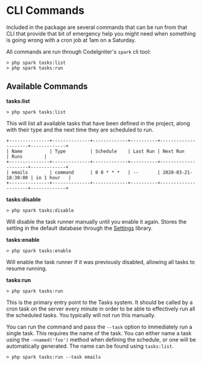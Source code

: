 # CLI Commands

Included in the package are several commands that can be run from that CLI that provide that bit of emergency
help you might need when something is going wrong with a cron job at 1am on a Saturday. 

All commands are run through CodeIgniter's `spark` cli tool: 

    > php spark tasks:list
    > php spark tasks:run

## Available Commands

**tasks:list**

    > php spark tasks:list

This will list all available tasks that have been defined in the project, along with their type and
the next time they are scheduled to run.

    +---------------+--------------+-------------+----------+---------------------+-------------+
    | Name          | Type         | Schedule    | Last Run | Next Run            | Runs        |
    +---------------+--------------+-------------+----------+---------------------+-------------+
    | emails        | command      | 0 0 * * *   | --       | 2020-03-21-18:30:00 | in 1 hour   |
    +---------------+--------------+-------------+----------+---------------------+-------------+

**tasks:disable**

    > php spark tasks:disable 

Will disable the task runner manually until you enable it again. Stores the setting in the default
database through the [Settings](https://github.com/codeigniter4/settings) library.

**tasks:enable**

    > php spark tasks:enable

Will enable the task runner if it was previously disabled, allowing all tasks to resume running. 

**tasks:run**

    > php spark tasks:run
    
This is the primary entry point to the Tasks system. It should be called by a cron task on the server
every minute in order to be able to effectively run all the scheduled tasks. You typically will not
run this manually.

You can run the command and pass the `--task` option to immediately run a single task. This requires
the name of the task. You can either name a task using the `->named('foo')` method when defining the 
schedule, or one will be automatically generated. The name can be found using `tasks:list`.

    > php spark tasks:run --task emails

